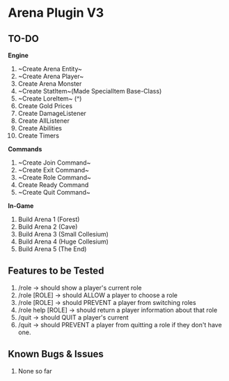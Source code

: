 # Arena Plugin V3

## TO-DO

**Engine**
1. ~Create Arena Entity~
2. ~Create Arena Player~
3. Create Arena Monster
4. ~Create StatItem~(Made SpecialItem Base-Class)
5. ~Create LoreItem~ (^)
6. Create Gold Prices
7. Create DamageListener
8. Create AllListener
9. Create Abilities
10. Create Timers

**Commands**
1. ~Create Join Command~
2. ~Create Exit Command~
3. ~Create Role Command~
4. Create Ready Command
5. ~Create Quit Command~

**In-Game**
1. Build Arena 1 (Forest)
2. Build Arena 2 (Cave)
3. Build Arena 3 (Small Collesium)
4. Build Arena 4 (Huge Collesium)
5. Build Arena 5 (The End)

## Features to be Tested
1. /role -> should show a player's current role
2. /role [ROLE] -> should ALLOW a player to choose a role
3. /role [ROLE] -> should PREVENT a player from switching roles
4. /role help [ROLE] -> should return a player information about that role
5. /quit -> should QUIT a player's current
6. /quit -> should PREVENT a player from quitting a role if they don't have one.

## Known Bugs & Issues
1. None so far
